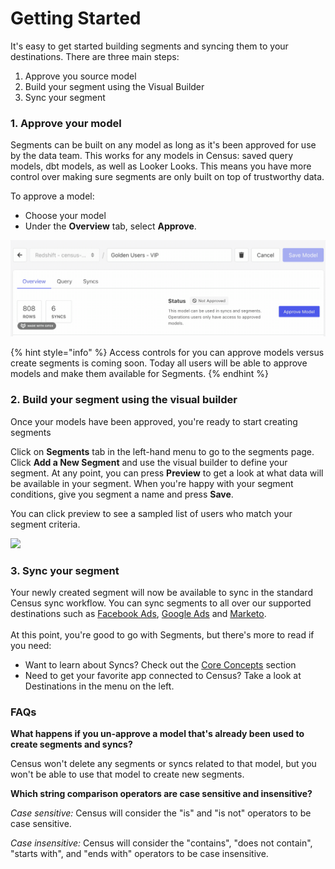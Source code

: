# Getting Started

It's easy to get started building segments and syncing them to your destinations. There are three main steps:

1. Approve you source model
2. Build your segment using the Visual Builder
3. Sync your segment

### 1. Approve your model

Segments can be built on any model as long as it's been approved for use by the data team. This works for any models in Census: saved query models, dbt models, as well as Looker Looks. This means you have more control over making sure segments are only built on top of trustworthy data.&#x20;

To approve a model:

* Choose your model
* Under the **Overview** tab, select **Approve**.&#x20;

![](<../.gitbook/assets/2021-12-10 17.47.22.gif>)

{% hint style="info" %}
Access controls for you can approve models versus create segments is coming soon. Today all users will be able to approve models and make them available for Segments.
{% endhint %}

### 2. Build your segment using the visual builder

Once your models have been approved, you're ready to start creating segments

Click on **Segments** tab in the left-hand menu to go to the segments page. Click **Add a New Segment** and use the visual builder to define your segment. At any point, you can press **Preview** to get a look at what data will be available in your segment. When you're happy with your segment conditions, give you segment a name and press **Save**.

You can click preview to see a sampled list of users who match your segment criteria.

![](../.gitbook/assets/segments\_cropped.gif)

### 3. Sync your segment

Your newly created segment will now be available to sync in the standard Census sync workflow. You can sync segments to all over our supported destinations such as [Facebook Ads](../destinations/facebook-ads.md), [Google Ads](../destinations/google-ads/) and [Marketo](../destinations/marketo.md). \
\
At this point, you're good to go with Segments, but there's more to read if you need:

* Want to learn about Syncs? Check out the [Core Concepts](../basics/core-concept/) section
* Need to get your favorite app connected to Census? Take a look at Destinations in the menu on the left.

### FAQs

**What happens if you un-approve a model that's already been used to create segments and syncs?**

Census won't delete any segments or syncs related to that model, but you won't be able to use that model to create new segments.&#x20;



**Which string comparison operators are case sensitive and insensitive?**

_Case sensitive:_ Census will consider the "is" and "is not" operators to be case sensitive.

_Case insensitive:_ Census will consider the "contains", "does not contain", "starts with", and "ends with" operators to be case insensitive.

